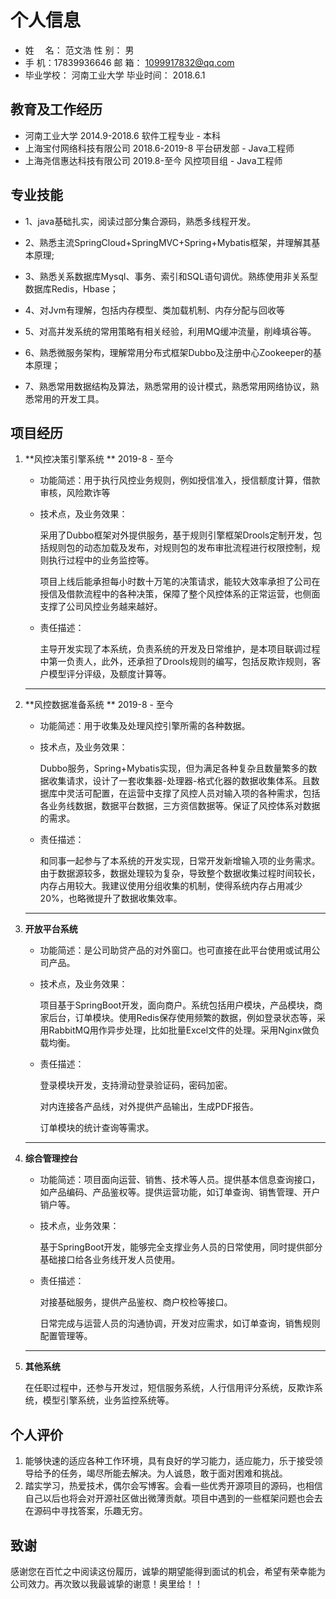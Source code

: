 # 个人信息

* 姓　    名： 范文浩			           性       别： 男
* 手        机：17839936646           邮       箱：  1099917832@qq.com
* 毕业学校： 河南工业大学           毕业时间： 2018.6.1                                                              

## 教育及工作经历

*  河南工业大学                               2014.9-2018.6                               软件工程专业  -  本科
* 上海宝付网络科技有限公司         2018.6-2019-8                               平台研发部      -  Java工程师
* 上海尧信惠达科技有限公司         2019.8-至今                                    风控项目组     -  Java工程师

## 专业技能

- 1、java基础扎实，阅读过部分集合源码，熟悉多线程开发。

- 2、熟悉主流SpringCloud+SpringMVC+Spring+Mybatis框架，并理解其基本原理;
- 3、熟悉关系数据库Mysql、事务、索引和SQL语句调优。熟练使用非关系型数据库Redis，Hbase；
- 4、对Jvm有理解，包括内存模型、类加载机制、内存分配与回收等
- 5、对高并发系统的常用策略有相关经验，利用MQ缓冲流量，削峰填谷等。
- 6、熟悉微服务架构，理解常用分布式框架Dubbo及注册中心Zookeeper的基本原理；
- 7、熟悉常用数据结构及算法，熟悉常用的设计模式，熟悉常用网络协议，熟悉常用的开发工具。

## 项目经历

1. **风控决策引擎系统 **                                                                                                            2019-8 - 至今

   - 功能简述：用于执行风控业务规则，例如授信准入，授信额度计算，借款审核，风险欺诈等

   - 技术点，及业务效果： 

     采用了Dubbo框架对外提供服务，基于规则引擎框架Drools定制开发，包括规则包的动态加载及发布，对规则包的发布审批流程进行权限控制，规则执行过程中的业务监控等。

     项目上线后能承担每小时数十万笔的决策请求，能较大效率承担了公司在授信及借款流程中的各种决策，保障了整个风控体系的正常运营，也侧面支撑了公司风控业务越来越好。

   - 责任描述：

     主导开发实现了本系统，负责系统的开发及日常维护，是本项目联调过程中第一负责人，此外，还承担了Drools规则的编写，包括反欺诈规则，客户模型评分评级，及额度计算等。

   ***

2. **风控数据准备系统  **                                                                                                            2019-8 - 至今

   - 功能简述：用于收集及处理风控引擎所需的各种数据。

   - 技术点，及业务效果：

     Dubbo服务，Spring+Mybatis实现，但为满足各种复杂且数量繁多的数据收集请求，设计了一套收集器-处理器-格式化器的数据收集体系。且数据库中灵活可配置，在运营中支撑了风控人员对输入项的各种需求，包括各业务线数据，数据平台数据，三方资信数据等。保证了风控体系对数据的需求。

   - 责任描述：

     和同事一起参与了本系统的开发实现，日常开发新增输入项的业务需求。由于数据源较多，数据处理较为复杂，导致整个数据收集过程时间较长，内存占用较大。我建议使用分组收集的机制，使得系统内存占用减少20%，也略微提升了数据收集效率。

   ***

3. **开放平台系统**

   - 功能简述：是公司助贷产品的对外窗口。也可直接在此平台使用或试用公司产品。

   - 技术点，及业务效果：

     项目基于SpringBoot开发，面向商户。系统包括用户模块，产品模块，商家后台，订单模块。使用Redis保存使用频繁的数据，例如登录状态等，采用RabbitMQ用作异步处理，比如批量Excel文件的处理。采用Nginx做负载均衡。

   - 责任描述：

     登录模块开发，支持滑动登录验证码，密码加密。

     对内连接各产品线，对外提供产品输出，生成PDF报告。

     订单模块的统计查询等需求。

   ***

4. **综合管理控台**

   - 功能简述：项目面向运营、销售、技术等人员。提供基本信息查询接口，如产品编码、产品鉴权等。提供运营功能，如订单查询、销售管理、开户销户等。

   - 技术点，业务效果：

     基于SpringBoot开发，能够完全支撑业务人员的日常使用，同时提供部分基础接口给各业务线开发人员使用。

   - 责任描述：

     对接基础服务，提供产品鉴权、商户校检等接口。

     日常完成与运营人员的沟通协调，开发对应需求，如订单查询，销售规则配置管理等。

   ***

5. **其他系统**

   在任职过程中，还参与开发过，短信服务系统，人行信用评分系统，反欺诈系统，模型引擎系统，业务监控系统等。

## 个人评价

1. 能够快速的适应各种工作环境，具有良好的学习能力，适应能力，乐于接受领导给予的任务，竭尽所能去解决。为人诚恳，敢于面对困难和挑战。
2. 踏实学习，热爱技术，偶尔会写博客。会看一些优秀开源项目的源码，也相信自己以后也将会对开源社区做出微薄贡献。项目中遇到的一些框架问题也会去在源码中寻找答案，乐趣无穷。

## 致谢

感谢您在百忙之中阅读这份履历，诚挚的期望能得到面试的机会，希望有荣幸能为公司效力。再次致以我最诚挚的谢意！奥里给！！

